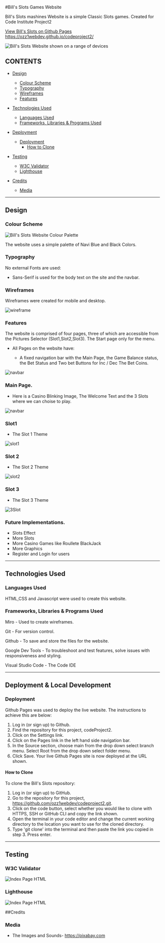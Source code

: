 #Bill's Slots Games Website

<p>Bill's Slots mashines Website is a simple Classic Slots games. Created for Code Institute Project2</p>

[View Bill's Slots on Github Pages](https://ozz1webdev.github.io/codeproject2/) https://ozz1webdev.github.io/codeproject2/

![Bill's Slots Website shown on a range of devices](assets/readme/mockup.jpg)

## CONTENTS

* [Design](#Design)
  * [Colour Scheme](#Colour-Scheme)
  * [Typography](#Typography)
  * [Wireframes](#Wireframes)
  * [Features](#Features)

* [Technologies Used](#Technologies-Used)
  * [Languages Used](#Languages-Used)
  * [Frameworks, Libraries & Programs Used](#Frameworks,-Libraries-&-Programs-Used)

* [Deployment ](#Deployment)
  * [Deployment](#Deployment)
    * [How to Clone](#How-to-Clone)

* [Testing](#Testing)
  * [W3C Validator](#W3C-Validator)
  * [Lighthouse](#Lighthouse)
  
* [Credits](#Credits)
  * [Media](#Media)

- - -


## Design

### Colour Scheme

![Bill's Slots Website Colour Palette](assets/readme/palette.png)

The website uses a simple palette of Navi Blue and Black Colors.

### Typography

No external Fonts are used:

* Sans-Serif is used for the body text on the site and the navbar.  

### Wireframes

Wireframes were created for mobile and desktop.

![wireframe](assets/readme/wireframe.jpg)


### Features

The website is comprised of four pages, three of which are accessible from the Pictures Selector (Slot1,Slot2,Slot3). The Start page only for the menu.

* All Pages on the website have:

  * A fixed navigation bar with the Main Page, the Game Balance status, the Bet Status and Two bet Buttons for Inc / Dec The Bet Coins.

![navbar](assets/readme/menu.jpg)

### Main Page.

  * Here is a Casino Blinking Image, The Welcome Text and the 3 Slots where we can choise to play.

![navbar](assets/readme/mainPage.jpg)


### Slot1
  * The Slot 1 Theme

![slot1](assets/readme/1stSlot.jpg)

### Slot 2
  * The Slot 2 Theme

![slot2](assets/readme/2Slot.jpg)


### Slot 3
  * The Slot 3 Theme

![3Slot](assets/readme/3slot.jpg)


### Future Implementations.
  * Slots Effect
  * More Slots
  * More Casino Games like Roullete BlackJack
  * More Graphics
  * Register and Login for users


- - -

## Technologies Used

### Languages Used

HTML,CSS and Javascript were used to create this website.

### Frameworks, Libraries & Programs Used

Miro - Used to create wireframes.

Git - For version control.

Github - To save and store the files for the website.

Google Dev Tools - To troubleshoot and test features, solve issues with responsiveness and styling.

Visual Studio Code - The Code IDE

- - -

## Deployment & Local Development

### Deployment

Github Pages was used to deploy the live website. The instructions to achieve this are below:

1. Log in (or sign up) to Github.
2. Find the repository for this project, codeProject2.
3. Click on the Settings link.
4. Click on the Pages link in the left hand side navigation bar.
5. In the Source section, choose main from the drop down select branch menu. Select Root from the drop down select folder menu.
6. Click Save. Your live Github Pages site is now deployed at the URL shown.


#### How to Clone

To clone the Bill's Slots repository:

1. Log in (or sign up) to GitHub.
2. Go to the repository for this project, https://github.com/ozz1webdev/codeproject2.git.
3. Click on the code button, select whether you would like to clone with HTTPS, SSH or GitHub CLI and copy the link shown.
4. Open the terminal in your code editor and change the current working directory to the location you want to use for the cloned directory.
5. Type 'git clone' into the terminal and then paste the link you copied in step 3. Press enter.

- - -

## Testing

### W3C Validator

![Index Page HTML](assets/readme/w3Validation.jpg)

### Lighthouse

![Index Page HTML](assets/readme/lighthouse.jpg)

##Credits

### Media

 * The Images and Sounds- https://pixabay.com


